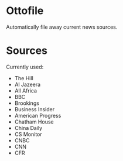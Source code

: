 # Ottofile
Automatically file away current news sources.

# Sources

Currently used:
- The Hill
- Al Jazeera
- All Africa
- BBC
- Brookings
- Business Insider
- American Progress
- Chatham House
- China Daily
- CS Monitor
- CNBC
- CNN
- CFR